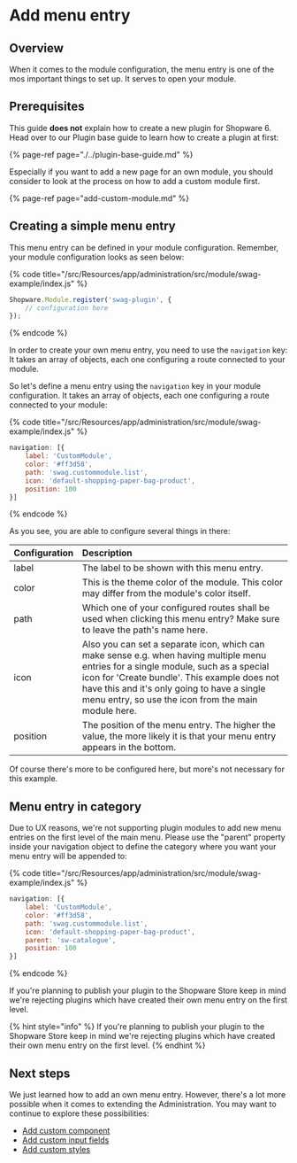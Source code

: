 # Add menu entry 

## Overview

When it comes to the module configuration, the menu entry is one of the mos important things to set up. It serves to open your module.

## Prerequisites

This guide **does not** explain how to create a new plugin for Shopware 6. Head over to our Plugin base guide to learn how to create a plugin at first:

{% page-ref page="./../plugin-base-guide.md" %}

Especially if you want to add a new page for an own module, you should consider to look at the process on how to add a custom module first.

{% page-ref page="add-custom-module.md" %}

## Creating a simple menu entry

This menu entry can be defined in your module configuration. Remember, your module configuration looks as seen below:

{% code title="<plugin root>/src/Resources/app/administration/src/module/swag-example/index.js" %}
```javascript
Shopware.Module.register('swag-plugin', {
    // configuration here
});
```
{% endcode %}

In order to create your own menu entry, you need to use the `navigation` key: It takes an array of objects, each one configuring a route connected to your module.

So let's define a menu entry using the `navigation` key in your module configuration. It takes an array of objects, each one configuring a route connected to your module:

{% code title="<plugin root>/src/Resources/app/administration/src/module/swag-example/index.js" %}
```javascript
navigation: [{
    label: 'CustomModule',
    color: '#ff3d58',
    path: 'swag.custommodule.list',
    icon: 'default-shopping-paper-bag-product',
    position: 100
}]
```
{% endcode %}

As you see, you are able to configure several things in there:

| Configuration | Description |
| :--- | :--- |
| label | The label to be shown with this menu entry. |
| color | This  is the theme color of the module. This color may differ from the module's color itself. |
| path | Which one of your configured routes shall be used when clicking this menu entry? Make sure to leave the path's name here. |
| icon | Also you can set a separate icon, which can make sense e.g. when having multiple menu entries for a single module, such as a special icon for 'Create bundle'. This example does not have this and it's only going to have a single menu entry, so use the icon from the main module here. |
| position | The position of the menu entry. The higher the value, the more likely it is that your menu entry appears in the bottom. |

Of course there's more to be configured here, but more's not necessary for this example.

## Menu entry in category

Due to UX reasons, we're not supporting plugin modules to add new menu entries on the first level of the main menu. Please use the "parent" property inside your navigation object to define the category where you want your menu entry will be appended to:

{% code title="<plugin root>/src/Resources/app/administration/src/module/swag-example/index.js" %}
```javascript
navigation: [{
    label: 'CustomModule',
    color: '#ff3d58',
    path: 'swag.custommodule.list',
    icon: 'default-shopping-paper-bag-product',
    parent: 'sw-catalogue',
    position: 100
}]
```
{% endcode %}

If you're planning to publish your plugin to the Shopware Store keep in mind we're rejecting plugins which have created their own menu entry on the first level.

{% hint style="info" %} If you're planning to publish your plugin to the Shopware Store keep in mind we're rejecting plugins which have created their own menu entry on the first level. {% endhint %}

## Next steps

We just learned how to add an own menu entry. However, there's a lot more possible when it comes to extending the 
Administration. You may want to continue to explore these possibilities:

* [Add custom component](./add-custom-component.md)
* [Add custom input fields](./add-custom-field.md)
* [Add custom styles](./add-custom-styles.md)
